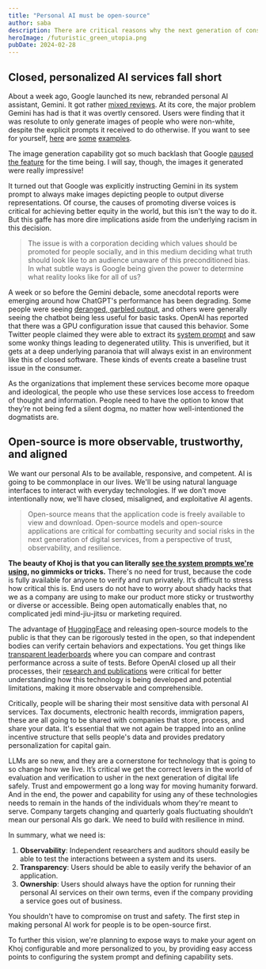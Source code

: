 ```yaml
---
title: "Personal AI must be open-source"
author: saba
description: There are critical reasons why the next generation of consumer tools for personal AI should be open source.
heroImage: /futuristic_green_utopia.png
pubDate: 2024-02-28
---
```


## Closed, personalized AI services fall short
About a week ago, Google launched its new, rebranded personal AI assistant, Gemini. It got rather [mixed reviews](https://twitter.com/mjuric/status/1761981816125469064). At its core, the major problem Gemini has had is that it was overtly censored. Users were finding that it was resolute to only generate images of people who were non-white, despite the explicit prompts it received to do otherwise. If you want to see for yourself, [here](https://twitter.com/debarghya_das/status/1759786243519615169) are [some](https://twitter.com/iamyesyouareno/status/1760350903511449717) [examples](https://twitter.com/yishan/status/176085921487513216).

The image generation capability got so much backlash that Google [paused the feature](https://web.archive.org/web/20240226020752/https://blog.google/products/gemini/gemini-image-generation-issue/) for the time being. I will say, though, the images it generated were really impressive!

It turned out that Google was explicitly instructing Gemini in its system prompt to always make images depicting people to output diverse representations. Of course, the causes of promoting diverse voices is critical for achieving better equity in the world, but this isn't the way to do it. But this gaffe has more dire implications aside from the underlying racism in this decision.

> The issue is with a corporation deciding which values should be promoted for people socially, and in this medium deciding what truth should look like to an audience unaware of this preconditioned bias. In what subtle ways is Google being given the power to determine what reality looks like for all of us?

A week or so before the Gemini debacle, some anecdotal reports were emerging around how ChatGPT's performance has been degrading. Some people were seeing [deranged, garbled output](http://web.archive.org/web/20240228160957/https://arstechnica.com/information-technology/2024/02/chatgpt-alarms-users-by-spitting-out-shakespearean-nonsense-and-rambling/), and others were generally seeing the chatbot being less useful for basic tasks. OpenAI has reported that there was a GPU configuration issue that caused this behavior. Some Twitter people claimed they were able to extract its [system prompt](https://twitter.com/dylan522p/status/1755086111397863777) and saw some wonky things leading to degenerated utility. This is unverified, but it gets at a deep underlying paranoia that will always exist in an environment like this of closed software. These kinds of events create a baseline trust issue in the consumer.

As the organizations that implement these services become more opaque and ideological, the people who use these services lose access to freedom of thought and information. People need to have the option to know that they’re not being fed a silent dogma, no matter how well-intentioned the dogmatists are.

## Open-source is more observable, trustworthy, and aligned

We want our personal AIs to be available, responsive, and competent. AI is going to be commonplace in our lives. We'll be using natural language interfaces to interact with everyday technologies. If we don't move intentionally now, we'll have closed, misaligned, and exploitative AI agents.

> Open-source means that the application code is freely available to view and download. Open-source models and open-source applications are critical for combatting security and social risks in the next generation of digital services, from a perspective of trust, observability, and resilience.

**The beauty of Khoj is that you can literally [see the system prompts we're using](https://github.com/khoj-ai/khoj/blob/master/src/khoj/processor/conversation/prompts.py#L5), no gimmicks or tricks.** There's no need for trust, because the code is fully available for anyone to verify and run privately. It’s difficult to stress how critical this is. End users do not have to worry about shady hacks that we as a company are using to make our product more sticky or trustworthy or diverse or accessible. Being open automatically enables that, no complicated jedi mind-jiu-jitsu or marketing required.

The advantage of [HuggingFace](https://huggingface.co/) and releasing open-source models to the public is that they can be rigorously tested in the open, so that independent bodies can verify certain behaviors and expectations. You get things like [transparent leaderboards](https://huggingface.co/spaces/HuggingFaceH4/open_llm_leaderboard) where you can compare and contrast performance across a suite of tests. Before OpenAI closed up all their processes, their [research and publications](https://openai.com/research) were critical for better understanding how this technology is being developed and potential limitations, making it more observable and comprehensible.

Critically, people will be sharing their most sensitive data with personal AI services. Tax documents, electronic health records, immigration papers, these are all going to be shared with companies that store, process, and share your data. It's essential that we not again be trapped into an online incentive structure that sells people's data and provides predatory personalization for capital gain.

LLMs are so new, and they are a cornerstone for technology that is going to so change how we live. It’s critical we get the correct levers in the world of evaluation and verification to usher in the next generation of digital life safely. Trust and empowerment go a long way for moving humanity forward. And in the end, the power and capability for using any of these technologies needs to remain in the hands of the individuals whom they're meant to serve. Company targets changing and quarterly goals fluctuating shouldn’t mean our personal AIs go dark. We need to build with resilience in mind.

In summary, what we need is:
1. **Observability**: Independent researchers and auditors should easily be able to test the interactions between a system and its users.
2. **Transparency**: Users should be able to easily verify the behavior of an application.
3. **Ownership**: Users should always have the option for running their personal AI services on their own terms, even if the company providing a service goes out of business.

You shouldn't have to compromise on trust and safety. The first step in making personal AI work for people is to be open-source first.

To further this vision, we're planning to expose ways to make your agent on Khoj configurable and more personalized to you, by providing easy access points to configuring the system prompt and defining capability sets.
